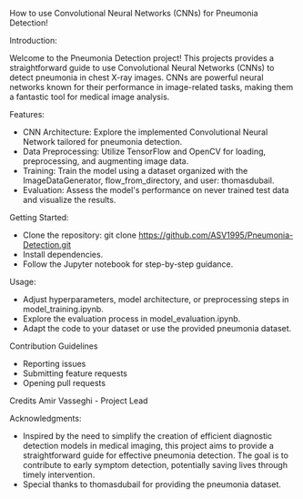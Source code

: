 How to use Convolutional Neural Networks (CNNs) for Pneumonia Detection!

Introduction:

Welcome to the Pneumonia Detection project! This projects provides a straightforward guide to use Convolutional Neural Networks (CNNs) to detect pneumonia in chest X-ray images. CNNs are powerful neural networks known for their performance in image-related tasks, making them a fantastic tool for medical image analysis.

Features:

- CNN Architecture: Explore the implemented Convolutional Neural Network tailored for pneumonia detection.
- Data Preprocessing: Utilize TensorFlow and OpenCV for loading, preprocessing, and augmenting image data.
- Training: Train the model using a dataset organized with the ImageDataGenerator, flow_from_directory, and user: thomasdubail.
- Evaluation: Assess the model's performance on never trained test data and visualize the results.

Getting Started:

- Clone the repository: git clone https://github.com/ASV1995/Pneumonia-Detection.git
- Install dependencies.
- Follow the Jupyter notebook for step-by-step guidance.

Usage:

- Adjust hyperparameters, model architecture, or preprocessing steps in model_training.ipynb.
- Explore the evaluation process in model_evaluation.ipynb.
- Adapt the code to your dataset or use the provided pneumonia dataset.

Contribution Guidelines

- Reporting issues
- Submitting feature requests
- Opening pull requests

Credits
Amir Vasseghi - Project Lead

Acknowledgments:

- Inspired by the need to simplify the creation of efficient diagnostic detection models in medical imaging, this project aims to provide a straightforward guide for effective pneumonia detection. The goal is to contribute to early symptom detection, potentially saving lives through timely intervention.
- Special thanks to thomasdubail for providing the pneumonia dataset.
